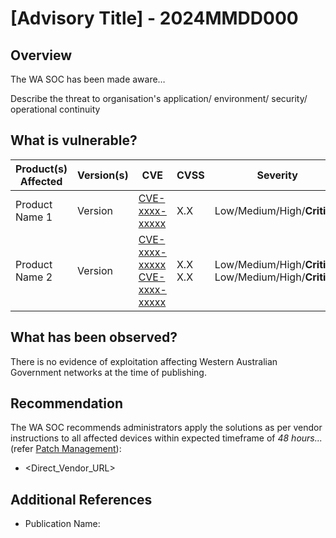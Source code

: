 # \[Advisory Title\] - 2024MMDD000

## Overview

The WA SOC has been made aware…

Describe the threat to organisation's application/ environment/ security/ operational continuity

## What is vulnerable?

| Product(s) Affected | Version(s) | CVE                                                                                                                                       | CVSS          | Severity                                                         |
| ------------------- | ---------- | ----------------------------------------------------------------------------------------------------------------------------------------- | ------------- | ---------------------------------------------------------------- |
| Product Name 1      | Version    | [CVE-xxxx-xxxxx](https://nvd.nist.gov/vuln/detail/CVE-xxxx-xxxxx)                                                                         | X.X           | Low/Medium/High/**Critical**                                     |
| Product Name 2      | Version    | [CVE-xxxx-xxxxx](https://nvd.nist.gov/vuln/detail/CVE-xxxx-xxxxx) </br> [CVE-xxxx-xxxxx](https://nvd.nist.gov/vuln/detail/CVE-xxxx-xxxxx) | X.X </br> X.X | Low/Medium/High/**Critical**  </br> Low/Medium/High/**Critical** |

## What has been observed?

There is no evidence of exploitation affecting Western Australian Government networks at the time of publishing.

## Recommendation

The WA SOC recommends administrators apply the solutions as per vendor instructions to all affected devices within expected timeframe of *48 hours...* (refer [Patch Management](../guidelines/patch-management.md)):

- <Direct_Vendor_URL>

## Additional References

- Publication Name: <URL>
